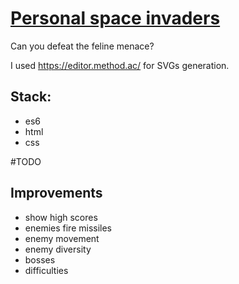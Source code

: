 # [Personal space invaders](https://github.com/domi7777/mini-games/tree/master/personal-space-invaders)
Can you defeat the feline menace?

I used https://editor.method.ac/ for SVGs generation.

## Stack:
- es6
- html
- css

#TODO


## Improvements
- show high scores
- enemies fire missiles
- enemy movement
- enemy diversity
- bosses
- difficulties
